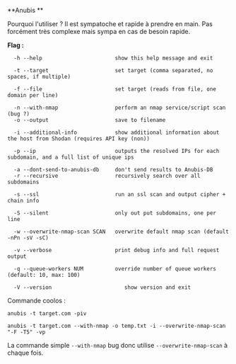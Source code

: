 **Anubis **

Pourquoi l'utiliser ? Il est sympatoche et rapide à prendre en main. Pas forcément très complexe mais sympa en cas de besoin rapide.

**Flag :**

```
  -h --help                       show this help message and exit

  -t --target                     set target (comma separated, no spaces, if multiple)

  -f --file                       set target (reads from file, one domain per line)

  -n --with-nmap                  perform an nmap service/script scan (bug ?)
  -o --output                     save to filename

  -i --additional-info            show additional information about the host from Shodan (requires API key (non))

  -p --ip                         outputs the resolved IPs for each subdomain, and a full list of unique ips

  -a --dont-send-to-anubis-db     don't send results to Anubis-DB
  -r --recursive                  recursively search over all subdomains

  -s --ssl                        run an ssl scan and output cipher + chain info

  -S --silent                     only out put subdomains, one per line

  -w --overwrite-nmap-scan SCAN   overwrite default nmap scan (default -nPn -sV -sC)

  -v --verbose                    print debug info and full request output

  -q --queue-workers NUM          override number of queue workers (default: 10, max: 100)

  -V --version                       show version and exit
```

Commande coolos :

```
anubis -t target.com -piv

anubis -t target.com --with-nmap -o temp.txt -i --overwrite-nmap-scan "-F -T5" -vp
```

La commande simple `--with-nmap` bug donc utilise `--overwrite-nmap-scan` à chaque fois.
